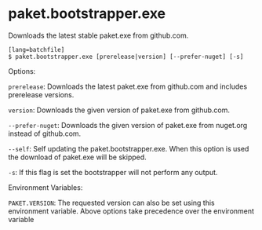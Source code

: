 # paket.bootstrapper.exe

Downloads the latest stable paket.exe from github.com.

    [lang=batchfile]
    $ paket.bootstrapper.exe [prerelease|version] [--prefer-nuget] [-s]

Options:

  `prerelease`: Downloads the latest paket.exe from github.com and includes prerelease versions.

  `version`: Downloads the given version of paket.exe from github.com.

  `--prefer-nuget`: Downloads the given version of paket.exe from nuget.org instead of github.com.
  
  `--self`: Self updating the paket.bootstrapper.exe. When this option is used the download of paket.exe will be skipped.

  `-s`: If this flag is set the bootstrapper will not perform any output.

Environment Variables:

  `PAKET.VERSION`: The requested version can also be set using this environment variable. Above options take precedence over the environment variable 
